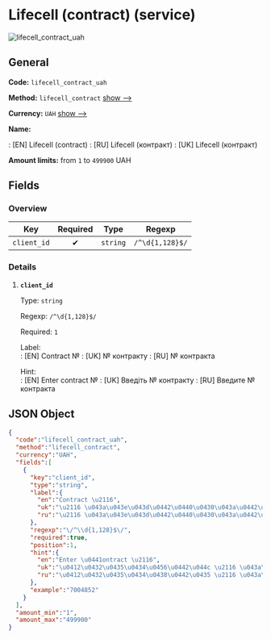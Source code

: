 
# Lifecell (contract) (service) 
![lifecell_contract_uah](https://static.openfintech.io/payout_methods/lifecell_contract_uah/logo.svg?w=400&c=v0.59.26#w24)  

## General 
 
**Code:** `lifecell_contract_uah` 
 
**Method:** `lifecell_contract` [show -->](/payout-methods/lifecell_contract/) 
 
**Currency:** `UAH` [show -->](/currencies/UAH/) 
 
**Name:** 
 
:	[EN] Lifecell (contract) 
:	[RU] Lifecell (контракт) 
:	[UK] Lifecell (контракт) 
 
**Amount limits:** from `1` to `499900` UAH 

## Fields 

### Overview 

|Key|Required|Type|Regexp| 
|:---:|:---:|:---:|:---:| 
|`client_id`|✔|`string`|`/^\d{1,128}$/`| 
 

### Details 
 
1. **`client_id`** 
 
	Type: `string` 
 
	Regexp: `/^\d{1,128}$/` 
 
	Required: `1` 
 
	Label:  
	: [EN] Contract № 
	: [UK] № контракту 
	: [RU] № контракта 
 
	Hint:  
	: [EN] Enter сontract № 
	: [UK] Введіть № контракту 
	: [RU] Введите № контракта 
 

## JSON Object 

```json
{
  "code":"lifecell_contract_uah",
  "method":"lifecell_contract",
  "currency":"UAH",
  "fields":[
    {
      "key":"client_id",
      "type":"string",
      "label":{
        "en":"Contract \u2116",
        "uk":"\u2116 \u043a\u043e\u043d\u0442\u0440\u0430\u043a\u0442\u0443",
        "ru":"\u2116 \u043a\u043e\u043d\u0442\u0440\u0430\u043a\u0442\u0430"
      },
      "regexp":"\/^\\d{1,128}$\/",
      "required":true,
      "position":1,
      "hint":{
        "en":"Enter \u0441ontract \u2116",
        "uk":"\u0412\u0432\u0435\u0434\u0456\u0442\u044c \u2116 \u043a\u043e\u043d\u0442\u0440\u0430\u043a\u0442\u0443",
        "ru":"\u0412\u0432\u0435\u0434\u0438\u0442\u0435 \u2116 \u043a\u043e\u043d\u0442\u0440\u0430\u043a\u0442\u0430"
      },
      "example":"7004852"
    }
  ],
  "amount_min":"1",
  "amount_max":"499900"
}
```  
